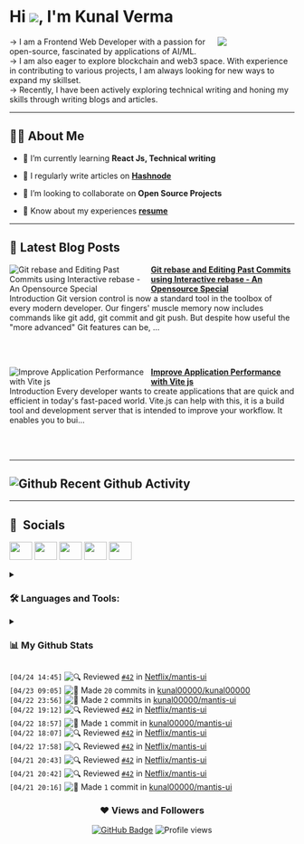 <h1 align="left"> Hi <img src="https://media.giphy.com/media/hvRJCLFzcasrR4ia7z/giphy.gif" width="4%">, I'm Kunal Verma </h1>

  <img align="right" width="27%" src="https://user-images.githubusercontent.com/92316166/214949771-597329d4-51ac-4afe-af2a-12454d26bc57.png">
-> I am a Frontend Web Developer with a passion for open-source, fascinated by applications of AI/ML. <br/> -> I am also eager to explore blockchain and web3 space. With experience in contributing to various projects, I am always looking for new ways to expand my skillset.<br/> -> Recently, I have been actively exploring technical writing and honing my skills through writing blogs and articles.

----

## 🙋‍♂️ About Me

- 🌱 I’m currently learning **React Js, Technical writing**

- 📝 I regularly write articles on **[Hashnode](https://kunalverma2468.hashnode.dev/)**

- 👯 I’m looking to collaborate on **Open Source Projects**
 
- 📄 Know about my experiences [**resume**](https://drive.google.com/file/d/1u08bkqWbGyleVy6rlN5mzcLpZpuEFlin/view?usp=drivesdk)

----

## 📒 Latest Blog Posts 
<!-- HASHNODE_BLOG:START -->
<p align="left">
<a href="https://kunalverma2468.hashnode.dev/git-rebase-and-editing-past-commits-using-interactive-rebase-an-opensource-special" title="Git rebase and Editing Past Commits using Interactive rebase - An Opensource Special"><img src="https://cdn.hashnode.com/res/hashnode/image/upload/v1680851751515/b90f3376-5cf0-46ea-8f68-bba303714e95.png" alt="Git rebase and Editing Past Commits using Interactive rebase - An Opensource Special" width="250px" align="left" /></a>
<a href="https://kunalverma2468.hashnode.dev/git-rebase-and-editing-past-commits-using-interactive-rebase-an-opensource-special" title="Git rebase and Editing Past Commits using Interactive rebase - An Opensource Special"><strong>Git rebase and Editing Past Commits using Interactive rebase - An Opensource Special</strong></a>
<br/> Introduction
Git version control is now a standard tool in the toolbox of every modern developer. Our fingers' muscle memory now includes commands like git add, git commit and git push. But despite how useful the "more advanced" Git features can be, ... </p> <br/> <br/>
<p align="left">
<a href="https://kunalverma2468.hashnode.dev/improve-application-performance-with-vite-js" title="Improve Application Performance with Vite js"><img src="https://cdn.hashnode.com/res/hashnode/image/upload/v1677600961637/a4025cde-9c35-4e10-8c47-7830328608cf.png" alt="Improve Application Performance with Vite js" width="250px" align="left" /></a>
<a href="https://kunalverma2468.hashnode.dev/improve-application-performance-with-vite-js" title="Improve Application Performance with Vite js"><strong>Improve Application Performance with Vite js</strong></a>
<br/> Introduction
Every developer wants to create applications that are quick and efficient in today's fast-paced world. Vite.js can help with this, it is a build tool and development server that is intended to improve your workflow. It enables you to bui... </p> <br/> <br/>
<!-- HASHNODE_BLOG:END -->

----
## <img src="https://user-images.githubusercontent.com/78906777/188445101-0e194c65-f4c6-4a3b-b37d-e7a50ac1cfe2.png" height="25" width="25" alt="Github"/> Recent Github Activity

----
## 🔗 &nbsp;**Socials**

<p align="left"> 
<a href="https://kunalverma2468.hashnode.dev" target="_blank" rel="noreferrer"><img src="https://raw.githubusercontent.com/danielcranney/readme-generator/main/public/icons/socials/hashnode.svg" width="40" height="32" /></a>
<a href="https://www.linkedin.com/in/kunalverma2468" target="_blank" rel="noreferrer"><img src="https://raw.githubusercontent.com/danielcranney/readme-generator/main/public/icons/socials/linkedin.svg" width="40" height="32" /></a> 
<a href="https://www.twitter.com/KunalVerma2468" target="_blank" rel="noreferrer"><img src="https://raw.githubusercontent.com/danielcranney/readme-generator/main/public/icons/socials/twitter.svg" width="40" height="32" /></a>
<a href="https://www.github.com/kunal00000" target="_blank" rel="noreferrer"><img src="https://raw.githubusercontent.com/danielcranney/readme-generator/main/public/icons/socials/github.svg" width="40" height="32" /></a> 
<a href="http://www.instagram.com/Kunaahl" target="_blank" rel="noreferrer"><img src="https://raw.githubusercontent.com/danielcranney/readme-generator/main/public/icons/socials/instagram.svg" width="40" height="32" /></a>
</p>



<details>
<summary> 
  
### 🛠 Languages and Tools: 
  
</summary>

<p align="center"> <a href="https://getbootstrap.com" target="_blank" rel="noreferrer"> <img src="https://raw.githubusercontent.com/devicons/devicon/master/icons/bootstrap/bootstrap-plain-wordmark.svg" alt="bootstrap" width="40" height="40"/> </a> <a href="https://www.cprogramming.com/" target="_blank" rel="noreferrer"> <img src="https://raw.githubusercontent.com/devicons/devicon/master/icons/c/c-original.svg" alt="c" width="40" height="40"/> </a> <a href="https://www.w3schools.com/cpp/" target="_blank" rel="noreferrer"> <img src="https://raw.githubusercontent.com/devicons/devicon/master/icons/cplusplus/cplusplus-original.svg" alt="cplusplus" width="40" height="40"/> </a> <a href="https://www.w3schools.com/css/" target="_blank" rel="noreferrer"> <img src="https://raw.githubusercontent.com/devicons/devicon/master/icons/css3/css3-original-wordmark.svg" alt="css3" width="40" height="40"/> </a> <a href="https://expressjs.com" target="_blank" rel="noreferrer"> <img src="https://raw.githubusercontent.com/devicons/devicon/master/icons/express/express-original-wordmark.svg" alt="express" width="40" height="40"/> </a> <a href="https://git-scm.com/" target="_blank" rel="noreferrer"> <img src="https://www.vectorlogo.zone/logos/git-scm/git-scm-icon.svg" alt="git" width="40" height="40"/> </a> <a href="https://www.w3.org/html/" target="_blank" rel="noreferrer"> <img src="https://raw.githubusercontent.com/devicons/devicon/master/icons/html5/html5-original-wordmark.svg" alt="html5" width="40" height="40"/> </a> <a href="https://developer.mozilla.org/en-US/docs/Web/JavaScript" target="_blank" rel="noreferrer"> <img src="https://raw.githubusercontent.com/devicons/devicon/master/icons/javascript/javascript-original.svg" alt="javascript" width="40" height="40"/> </a> <a href="https://www.mongodb.com/" target="_blank" rel="noreferrer"> <img src="https://raw.githubusercontent.com/devicons/devicon/master/icons/mongodb/mongodb-original-wordmark.svg" alt="mongodb" width="40" height="40"/> </a> <a href="https://www.mysql.com/" target="_blank" rel="noreferrer"> <img src="https://raw.githubusercontent.com/devicons/devicon/master/icons/mysql/mysql-original-wordmark.svg" alt="mysql" width="40" height="40"/> </a> <a href="https://nextjs.org/" target="_blank" rel="noreferrer"> <img src="https://cdn.worldvectorlogo.com/logos/nextjs-2.svg" alt="nextjs" width="40" height="40"/> </a> <a href="https://nodejs.org" target="_blank" rel="noreferrer"> <img src="https://raw.githubusercontent.com/devicons/devicon/master/icons/nodejs/nodejs-original-wordmark.svg" alt="nodejs" width="40" height="40"/> </a> <a href="https://postman.com" target="_blank" rel="noreferrer"> <img src="https://www.vectorlogo.zone/logos/getpostman/getpostman-icon.svg" alt="postman" width="40" height="40"/> </a> <a href="https://www.python.org" target="_blank" rel="noreferrer"> <img src="https://raw.githubusercontent.com/devicons/devicon/master/icons/python/python-original.svg" alt="python" width="40" height="40"/> </a> <a href="https://reactjs.org/" target="_blank" rel="noreferrer"> <img src="https://raw.githubusercontent.com/devicons/devicon/master/icons/react/react-original-wordmark.svg" alt="react" width="40" height="40"/> </a> <a href="https://sass-lang.com" target="_blank" rel="noreferrer"> <img src="https://raw.githubusercontent.com/devicons/devicon/master/icons/sass/sass-original.svg" alt="sass" width="40" height="40"/> </a> <a href="https://tailwindcss.com/" target="_blank" rel="noreferrer"> <img src="https://www.vectorlogo.zone/logos/tailwindcss/tailwindcss-icon.svg" alt="tailwind" width="40" height="40"/> </a> </p>
</details> 


 
<details>
<summary>
  
### 📊 My Github Stats 
 
</summary>  
  
<div align="center">
  <p align="center">
    <img align="center" src="https://github-readme-streak-stats.herokuapp.com/?user=kunal00000&" alt="kunal00000" />
  </p>
 
  <br/>
  <img align="center" src="https://github-readme-stats.vercel.app/api?username=kunal00000&show_icons=true&locale=en" alt="kunal00000" />
  <img align="center" src="https://github-readme-stats.vercel.app/api/top-langs?username=kunal00000&show_icons=true&locale=en&layout=compact" alt="kunal00000" />
  <br/>Note:</b> Top languages is only a metric of the languages my public code consists of and doesn't reflect experience or skill level.
</details>

<!--START_SECTION:activity-->
`[04/24 14:45]` <img alt="🔍" src="https://github.com/cheesits456/github-activity-readme/raw/master/icons/review.png" align="top" height="18"> Reviewed [`#42`](https://github.com//Netflix/mantis-ui/pull/42 'Create Cluster Details Page') in [Netflix/mantis-ui](https://github.com/Netflix/mantis-ui)  
`[04/23 09:05]` <img alt="📝" src="https://github.com/cheesits456/github-activity-readme/raw/master/icons/commit.png" align="top" height="18"> Made `20` commits in [kunal00000/kunal00000](https://github.com/kunal00000/kunal00000)  
`[04/22 23:56]` <img alt="📝" src="https://github.com/cheesits456/github-activity-readme/raw/master/icons/commit.png" align="top" height="18"> Made `2` commits in [kunal00000/mantis-ui](https://github.com/kunal00000/mantis-ui)  
`[04/22 19:12]` <img alt="🔍" src="https://github.com/cheesits456/github-activity-readme/raw/master/icons/review.png" align="top" height="18"> Reviewed [`#42`](https://github.com//Netflix/mantis-ui/pull/42 'Create Cluster Details Page') in [Netflix/mantis-ui](https://github.com/Netflix/mantis-ui)  
`[04/22 18:57]` <img alt="📝" src="https://github.com/cheesits456/github-activity-readme/raw/master/icons/commit.png" align="top" height="18"> Made `1` commit in [kunal00000/mantis-ui](https://github.com/kunal00000/mantis-ui)  
`[04/22 18:07]` <img alt="🔍" src="https://github.com/cheesits456/github-activity-readme/raw/master/icons/review.png" align="top" height="18"> Reviewed [`#42`](https://github.com//Netflix/mantis-ui/pull/42 'Create Cluster Details Page') in [Netflix/mantis-ui](https://github.com/Netflix/mantis-ui)  
`[04/22 17:58]` <img alt="🔍" src="https://github.com/cheesits456/github-activity-readme/raw/master/icons/review.png" align="top" height="18"> Reviewed [`#42`](https://github.com//Netflix/mantis-ui/pull/42 'Create Cluster Details Page') in [Netflix/mantis-ui](https://github.com/Netflix/mantis-ui)  
`[04/21 20:43]` <img alt="🔍" src="https://github.com/cheesits456/github-activity-readme/raw/master/icons/review.png" align="top" height="18"> Reviewed [`#42`](https://github.com//Netflix/mantis-ui/pull/42 'Create Cluster Details Page') in [Netflix/mantis-ui](https://github.com/Netflix/mantis-ui)  
`[04/21 20:42]` <img alt="🔍" src="https://github.com/cheesits456/github-activity-readme/raw/master/icons/review.png" align="top" height="18"> Reviewed [`#42`](https://github.com//Netflix/mantis-ui/pull/42 'Create Cluster Details Page') in [Netflix/mantis-ui](https://github.com/Netflix/mantis-ui)  
`[04/21 20:16]` <img alt="📝" src="https://github.com/cheesits456/github-activity-readme/raw/master/icons/commit.png" align="top" height="18"> Made `1` commit in [kunal00000/mantis-ui](https://github.com/kunal00000/mantis-ui)  

<!--END_SECTION:activity-->

<div align="center">

### ❤ Views and Followers
  
<a href="https://github.com/kunal00000?tab=followers"><img src="https://img.shields.io/github/followers/kunal00000?label=Followers&style=social" alt="GitHub Badge"></a>   ![Profile views](https://gpvc.arturio.dev/kunal00000)  
</div>
